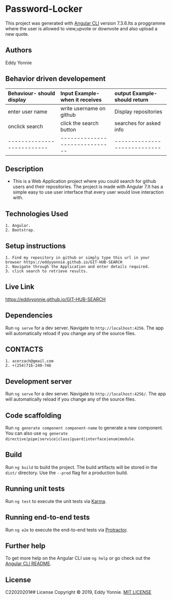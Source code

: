 # Password-Locker

This project was generated with [Angular CLI](https://github.com/angular/angular-cli) version 7.3.6.Its a proggramme where the user is allowed to view,upvote or downvote and also upload a new quote.

## Authors
Eddy Yonnie 

## Behavior driven developement
| Behaviour- should display  | Input Example-when it receives|output Example-should return| 
| :--------------------------| :--------------------------   |:-------------------------- |
| enter user name            | write username on github      | Display repositories       |
| onclick search             | click the search button       | searches for asked info    |
|--------------------------  |------------------------------ |----------------------------|      

## Description
* This is a Web Application project where you could search for github users and their repositories. The project is made with Angular 7.It has a simple easy to use user interface that every user would love interaction with.  

## Technologies Used
    1. Angular.
    2. Bootstrap.
## Setup instructions
    1. Find my repository in github or simply type this url in your browser https://eddyyonnie.github.io/GIT-HUB-SEARCH
    2. Navigate through the Application and enter details required.
    3. click search to retrieve results.
   

## Live Link
https://eddyyonnie.github.io/GIT-HUB-SEARCH

## Dependencies
Run `ng serve` for a dev server. Navigate to `http://localhost:4256`. The app will automatically reload if you change any of the source files.

## CONTACTS
    1. acerzach@gmail.com
    2. +(254)716-240-746


## Development server

Run `ng serve` for a dev server. Navigate to `http://localhost:4256/`. The app will automatically reload if you change any of the source files.

## Code scaffolding

Run `ng generate component component-name` to generate a new component. You can also use `ng generate directive|pipe|service|class|guard|interface|enum|module`.

## Build

Run `ng build` to build the project. The build artifacts will be stored in the `dist/` directory. Use the `--prod` flag for a production build.

## Running unit tests

Run `ng test` to execute the unit tests via [Karma](https://karma-runner.github.io).

## Running end-to-end tests

Run `ng e2e` to execute the end-to-end tests via [Protractor](http://www.protractortest.org/).

## Further help
To get more help on the Angular CLI use `ng help` or go check out the [Angular CLI README](https://github.com/angular/angular-cli/blob/master/README.md).
## License
C22020201## License
Copyright © 2019, Eddy Yonnie. [MIT LICENSE](LICENSE)